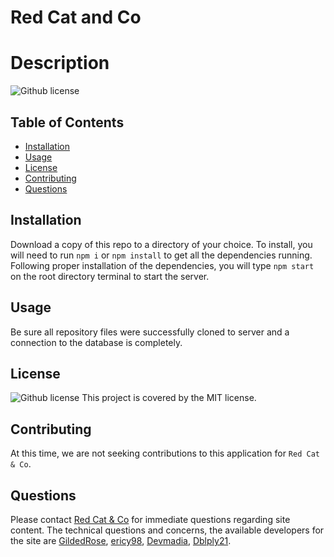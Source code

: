 # Red Cat and Co

# Description
![Github license](http://img.shields.io/badge/license-MIT-blue.svg)

## Table of Contents
  * [Installation](#installation)
  * [Usage](#usage)
  * [License](#license)
  * [Contributing](#contributing)
  * [Questions](#questions)

## Installation
Download a copy of this repo to a directory of your choice. To install, you will need to run `npm i` or `npm install` to get all the dependencies running. Following proper installation of the dependencies, you will type `npm start` on the root directory terminal to start the server.

## Usage
Be sure all repository files were successfully cloned to server and a connection to the database is completely.

## License
![Github license](http://img.shields.io/badge/license-MIT-blue.svg) This project is covered by the MIT license.

## Contributing
At this time, we are not seeking contributions to this application for `Red Cat & Co`.

## Questions
Please contact [Red Cat & Co](https://redcatandco.com/) for immediate questions regarding site content.
The technical questions and concerns, the available developers for the site are 
[GildedRose](https://github.com/GildedRose),
[ericy98](https://github.com/ericy98),
[Devmadia](https://github.com/Devmadia),
[Dblply21](https://github.com/Dblply21).